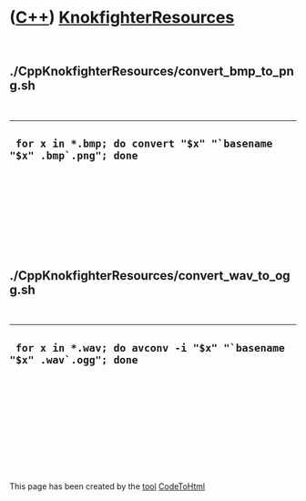 



 

 

 

 

 

([C++](Cpp.md)) [KnokfighterResources](CppKnokfighterResources.md)
====================================================================

 

./CppKnokfighterResources/convert\_bmp\_to\_png.sh
--------------------------------------------------

 

  -------------------------------------------------------------------------
  ``  for x in *.bmp; do convert "$x" "`basename "$x" .bmp`.png"; done ``
  -------------------------------------------------------------------------

 

 

 

 

 

./CppKnokfighterResources/convert\_wav\_to\_ogg.sh
--------------------------------------------------

 

  ---------------------------------------------------------------------------
  ``  for x in *.wav; do avconv -i "$x" "`basename "$x" .wav`.ogg"; done ``
  ---------------------------------------------------------------------------

 

 

 

 

 





 




This page has been created by the [tool](Tools.md)
[CodeToHtml](ToolCodeToHtml.md)
